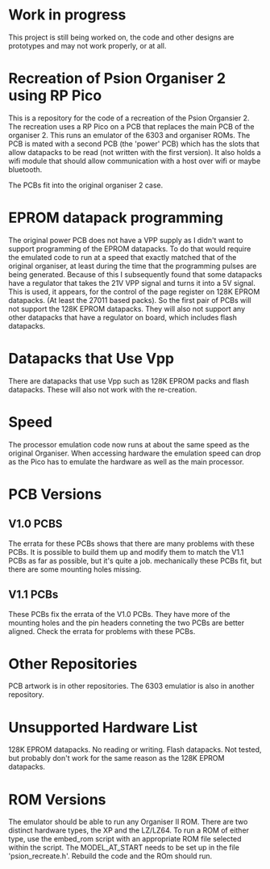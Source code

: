 Work in progress
================

This project is still being worked on, the code and other designs are prototypes and may not work properly, or at all.

Recreation of Psion Organiser 2 using RP Pico
=============================================

This is a repository for the code of a recreation of the Psion Organsier 2. The recreation uses a RP Pico on a PCB that replaces the main
PCB of the organiser 2. This runs an emulator of the 6303 and organiser ROMs. The PCB is mated with a second PCB (the 'power' PCB) which has the slots 
that allow datapacks to be read (not written with the first version). It also holds a wifi module that should allow communication with a host over
wifi or maybe bluetooth.

The PCBs fit into the original organiser 2 case.

EPROM datapack programming
==========================

The original power PCB does not have a VPP supply as I didn't want to support programming of the EPROM datapacks. To do that would require the emulated code to run at a speed that exactly matched that of the original organiser, at least during the time that the programming pulses are being generated. Because of this I subsequently found that some datapacks have a regulator that takes the 21V VPP signal and turns it into a 5V signal. This is used, it appears, for the control of the page register on 128K EPROM datapacks. (At least the 27011 based packs). So the first pair of PCBs will not support the 128K EPROM datapacks. They will also not support any other datapacks that have a regulator on board, which includes flash datapacks.

Datapacks that Use Vpp
======================

There are datapacks that use Vpp such as 128K EPROM packs and flash datapacks. These will also not work with the re-creation.

Speed
=====

The processor emulation code now runs at about the same speed as the original Organiser. When accessing hardware the emulation speed can drop as the Pico has to emulate the hardware as well as the main processor.

PCB Versions
============

V1.0 PCBS
---------

The errata for these PCBs shows that there are many problems with these PCBs. It is possible to build them up and modify them to match the V1.1 PCBs as far as possible, but it's quite a job. mechanically these PCBs fit, but there are some mounting holes missing.

V1.1 PCBs
---------

These PCBs fix the errata of the V1.0 PCBs. They have more of the mounting holes and the pin headers conneting the two PCBs are better aligned.
Check the errata for problems with these PCBs.

Other Repositories
==================

PCB artwork is in other repositories. The 6303 emulatior is also in another repository.

Unsupported Hardware List
========================
128K EPROM datapacks. No reading or writing.
Flash datapacks. Not tested, but probably don't work for the same reason as the 128K EPROM datapacks.

ROM Versions
============

The emulator should be able to run any Organiser II ROM. There are two distinct hardware types, the XP and the LZ/LZ64. To run a ROM of either type, use the
embed_rom script with an appropriate ROM file selected within the script. The MODEL_AT_START needs to be set up in the file 'psion_recreate.h'. Rebuild the code and the ROm should run.


